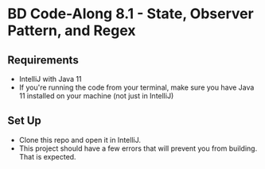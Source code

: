 # BD Code-Along 8.1 - State, Observer Pattern, and Regex

## Requirements

- IntelliJ with Java 11
- If you're running the code from your terminal, make sure you have Java 11 installed on your machine (not just in IntelliJ)

## Set Up

- Clone this repo and open it in IntelliJ. 
- This project should have a few errors that will prevent you from building. That is expected.
